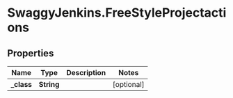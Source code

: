 # SwaggyJenkins.FreeStyleProjectactions

## Properties

Name | Type | Description | Notes
------------ | ------------- | ------------- | -------------
**_class** | **String** |  | [optional] 


